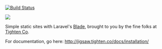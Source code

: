 [![Build Status](https://travis-ci.org/tightenco/jigsaw.svg?branch=master)](https://travis-ci.org/tightenco/jigsaw)

![](https://raw.githubusercontent.com/tightenco/jigsaw/master/logo.png)

Simple static sites with Laravel's [Blade](http://laravel.com/docs/5.0/templates), brought to you by the fine folks at [Tighten Co](http://tighten.co).

For documentation, go here: http://jigsaw.tighten.co/docs/installation/
